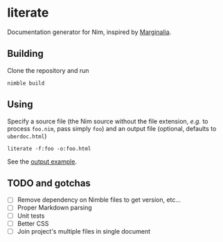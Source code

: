 # literate
Documentation generator for Nim, inspired by [Marginalia](http://gdeer81.github.io/marginalia/).

## Building

Clone the repository and run 

```
nimble build
```

## Using

Specify a source file (the Nim source without the file extension, *e.g.* to process `foo.nim`, pass simply `foo`) and an output file (optional, defaults to `uberdoc.html`)

```
literate -f:foo -o:foo.html
```

See the [output example](https://htmlpreview.github.io/?https://github.com/ruivieira/literate/blob/master/uberdoc.html).

## TODO and gotchas

- [ ] Remove dependency on Nimble files to get version, etc...
- [ ] Proper Markdown parsing
- [ ] Unit tests
- [ ] Better CSS
- [ ] Join project's multiple files in single document